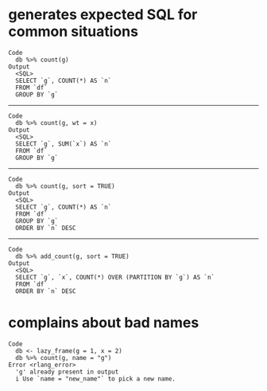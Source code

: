 # generates expected SQL for common situations

    Code
      db %>% count(g)
    Output
      <SQL>
      SELECT `g`, COUNT(*) AS `n`
      FROM `df`
      GROUP BY `g`

---

    Code
      db %>% count(g, wt = x)
    Output
      <SQL>
      SELECT `g`, SUM(`x`) AS `n`
      FROM `df`
      GROUP BY `g`

---

    Code
      db %>% count(g, sort = TRUE)
    Output
      <SQL>
      SELECT `g`, COUNT(*) AS `n`
      FROM `df`
      GROUP BY `g`
      ORDER BY `n` DESC

---

    Code
      db %>% add_count(g, sort = TRUE)
    Output
      <SQL>
      SELECT `g`, `x`, COUNT(*) OVER (PARTITION BY `g`) AS `n`
      FROM `df`
      ORDER BY `n` DESC

# complains about bad names

    Code
      db <- lazy_frame(g = 1, x = 2)
      db %>% count(g, name = "g")
    Error <rlang_error>
      'g' already present in output
      i Use `name = "new_name"` to pick a new name.

